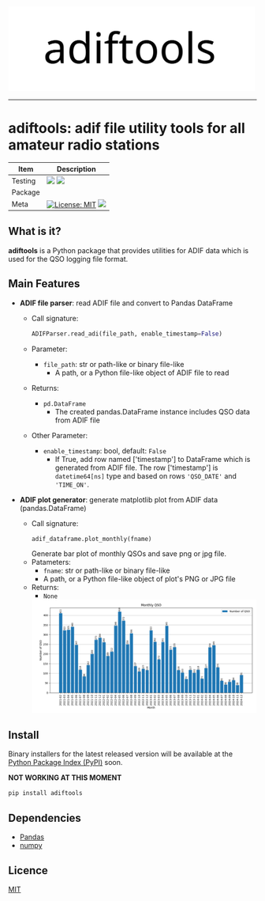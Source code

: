 <picture align="center">
    <source media="(prefers-color-scheme: dark)" secset="docs/adiftools_logo.svg">
    <img alt="adiftools Logo" src="docs/adiftools_logo.svg" width=500>
</picture>

----------------------

# adiftools: adif file utility tools for all amateur radio stations

| Item | Description |
| --- | --- |
| Testing | ![](https://byob.yarr.is/JS2IIU-MH/adiftools-dev/passing_lints) ![](https://byob.yarr.is/JS2IIU-MH/adiftools-dev/passing_pytest) |
| Package | |
| Meta | [![License: MIT](https://img.shields.io/badge/License-MIT-brightgreen.svg)](LICENSE) ![](https://byob.yarr.is/JS2IIU-MH/adiftools-dev/time1) |

## What is it?

**adiftools** is a Python package that provides utilities for ADIF data which is used for the QSO logging file format.

## Main Features

- **ADIF file parser**: read ADIF file and convert to Pandas DataFrame
  - Call signature:
    ```python
    ADIFParser.read_adi(file_path, enable_timestamp=False)
    ```
  - Parameter:
    - `file_path`: str or path-like or binary file-like
      - A path, or a Python file-like object of ADIF file to read
  - Returns:
    - `pd.DataFrame`
      - The created pandas.DataFrame instance includes QSO data from ADIF file 
  
  - Other Parameter:
    - `enable_timestamp`: bool, default: `False`
      - If True, add row named ['timestamp'] to DataFrame which is generated from ADIF file. The row ['timestamp'] is `datetime64[ns]` type and based on rows `'QSO_DATE'` and `'TIME_ON'`.

- **ADIF plot generator**: generate matplotlib plot from ADIF data (pandas.DataFrame)
  - Call signature:
    ```python
    adif_dataframe.plot_monthly(fname)
    ```
    Generate bar plot of monthly QSOs and save png or jpg file. 
  - Patameters:
    - `fname`: str or path-like or binary file-like
    - A path, or a Python file-like object of plot's PNG or JPG file
  - Returns:
    - `None`
    <img src="docs/monthly_qso_aa.png" width=500>


## Install
Binary installers for the latest released version will be available at the [Python Package Index (PyPI)](https://pypi.org/) soon.

**NOT WORKING AT THIS MOMENT**
```sh
pip install adiftools
```

## Dependencies
- [Pandas](https://pandas.pydata.org)
- [numpy](https://numpy.org/doc/stable/index.html)

## Licence
[MIT](LICENSE)
